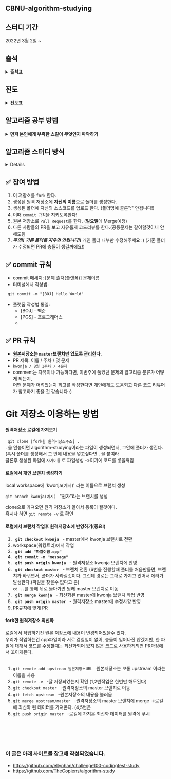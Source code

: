## CBNU-algorithm-studying
## 스터디 기간
2022년 3월 2일 ~

## 출석
<details markdown="1">
<summary><strong>출석표</strong></summary>

|이름|1주차|2주차|3주차|4주차|5주차|6주차|7주차|8주차|9주차|
|------|---|---|---|---|---|---|---|---|---|
|권성민|**O**|**O**|**O**|**x**|**O**|**O**|**O**|**O**|**O**|
|정종현|**O**|**O**|**x**|**O**|**O**|**O**|**O**|**O**|**O**|
|정재민|**O**|**O**|**O**|**O**|**O**|**O**|**O**|**O**|**O**|
|노민성|**O**|**O**|**O**|**O**|**O**|**O**|**O**|**O**|**O**|
|임상우|**O**|**O**|**O**|**O**|**O**|**O**|**O**|**O**|**O**|
|주시원|**x**|**O**|**x**|**x**|**O**|**O**|**O**|**O**|**x**|
|김정현|**x**|**O**|**O**|**O**|**O**|**O**|**O**|**x**|**O**|
|이인규|**O**|**O**|**O**|**O**|**O**|**O**|**O**|**O**|**O**|

|이름|10주차|11주차|12주차|13주차|14주차|15주차|16주차|17주차|18주차|
|------|---|---|---|---|---|---|---|---|---|
|권성민|**O**|**O**|**x**|**O**|**O**|**O**|**O**|**O**|**O**|
|정종현|**O**|**O**|**O**|**O**|**O**|**O**|**O**|**O**|**O**|
|정재민|**O**|**O**|**O**|**O**|**O**|**O**|**O**|**O**|**O**|
|노민성|**O**|**O**|**O**|**O**|**O**|**O**|**O**|**O**|**O**|
|임상우|**O**|**O**|**O**|**O**|**O**|**O**|**O**|**O**|**O**|
|주시원|**x**|**O**|**x**|**O**|**O**|**O**|**O**|**x**|**O**|
|김정현|**O**|**O**|**O**|**O**|**O**|**O**|**O**|**O**|**O**|
|이인규|**O**|**O**|**O**|**O**|**O**|**O**|**O**|**O**|**O**|

|이름|19주차|20주차|21주차|22주차|23주차|24주차|25주차|26주차|27주차|
|------|---|---|---|---|---|---|---|---|---|
|권성민|**O**|**O**|****|****|****|****|****|****|****|
|정종현|**O**|**O**|****|****|****|****|****|****|****|
|정재민|**x**|**O**|****|****|****|****|****|****|****|
|노민성|**O**|**O**|****|****|****|****|****|****|****|
|임상우|**x**|**O**|****|****|****|****|****|****|****|
|주시원|**O**|**x**|****|****|****|****|****|****|****|
|김정현|**O**|**O**|****|****|****|****|****|****|****|
|이인규|**O**|**O**|****|****|****|****|****|****|****|

</details>

## 진도
<details markdown="1">
<summary><strong>진도표</strong></summary><br>

 - **1주차**
    - 계획수립
    - 프로그래머스 스택/큐 프린터 https://programmers.co.kr/learn/courses/30/lessons/42587
 - **2주차** 재귀   
    - **1, 2, 3 더하기 https://www.acmicpc.net/problem/9095**
    - 1로 만들기 https://www.acmicpc.net/problem/1463
    - 부분수열의 합 https://www.acmicpc.net/problem/1182
    - 하노이 탑 이동 순서 https://www.acmicpc.net/problem/11729
    - 암호 만들기 https://www.acmicpc.net/problem/1759
  - **3주차** 그리디알고리즘
    - 동전 0 https://www.acmicpc.net/problem/11047
    - ATM https://www.acmicpc.net/problem/11399
    - **로프 https://www.acmicpc.net/problem/2217**
    - 회의실 배정 https://www.acmicpc.net/problem/1931
    - 강의실 배정 https://www.acmicpc.net/problem/11000
    - 수 묶기 https://www.acmicpc.net/problem/1744
  - **4주차** 연결리스트
    - 회전하는 큐 https://www.acmicpc.net/problem/1021
    - **요세푸스 문제 https://www.acmicpc.net/problem/1158**
    - 풍선 터뜨리기 https://www.acmicpc.net/problem/2346
    - 행운의 바퀴 https://www.acmicpc.net/problem/2840
    - 뱀 https://www.acmicpc.net/problem/3190
  - **5주차** 그래프
    - **DFS 와 BFS https://www.acmicpc.net/problem/1260**
    - 전쟁 - 전투 https://www.acmicpc.net/problem/1303
    - 숨바꼭질 https://www.acmicpc.net/problem/1697
    - 네트워크 연결 https://www.acmicpc.net/problem/1922
    - 타임머신 https://www.acmicpc.net/problem/11657
  - **6주차** 중간고사대비
  - **7주차** 중간고사대비
  - **8주차** 중간고사대비
  - **9주차** 완전탐색
     - **모든순열 https://www.acmicpc.net/problem/10974**
  - **10주차** 이진탐색
     - **나무자르기 https://www.acmicpc.net/problem/2805**
  - **11주차** DP
     - **가장 긴 감소하는 부분 순열https://www.acmicpc.net/problem/11722**
  - **12주차** 최대 힙
     - **최대 힙https://www.acmicpc.net/problem/11279**
  - **13주차** 프로그래머스-카카오블라인드채용
     - **신고 결과 받기https://programmers.co.kr/learn/courses/30/lessons/92334?language=cpp**
  - **14주차** 중간고사대비
  - **15주차** 중간고사대비
  - **16주차** 자체휴강?
  - **17주차** 프로그래머스-신규 아이디 추천
     - **https://school.programmers.co.kr/learn/courses/30/lessons/72410**
  - **18주차** 삼성기출문제
      - **연산자 끼워넣기 https://www.acmicpc.net/problem/14888**
  - **19주차** 삼성기출문제
      - **스타트와 링크 https://www.acmicpc.net/problem/14889**
  - **20주차** 삼성기출문제
      - **연구소 https://www.acmicpc.net/problem/14502**
 </details>
 
## 알고리즘 공부 방법
<details markdown="1">
<summary><strong>먼저 본인에게 부족한 스킬이 무엇인지 파악하기</strong></summary>

- **구현력**
  - 본인이 생각한 알고리즘을 그대로 소스코드로 구현하는 능력.
  - 프로그램 순서도, 사용할 변수나 함수의 데이터 타입 등을 올바르게 정하는 과정.
  - 이 스킬을 향상시키려면 **어떤 프로그램을 만들고자 하는지**를 명확히 해야한다.
  - 무엇을 입력받아 어디에 저장하고 어떤 과정을 거쳐 중간 결과로 무엇을 얻고 최종적으로 어떤 결과물을 출력하는지 순서도를 적은 후 데이터 타입 또는 자료구조에 저장할지 생각하는 연습을 하자.
- **문제해결능력**

  - 알고있는 알고리즘, 자료구조, 테크닉을 당면한 문제에 맞게 변형 적용하는 것
  - 문제를 창의적인 시각에서 접근해 해결하는 능력이 필요
  - 중위권에서 상위권으로 갈 때 발목잡는 스킬
  - 이 능력이 부족하면 **어떻게 접근해야 할지**, **막상 솔루션은 내가 아는 알고리즘,자료구조** 인 상황이 연출된다
  - 이 스킬을 향상시키려면 **양질의 문제를 풀기**, **이전에 본인이 접근한 다양한 방법**을 잘 정리 해두는 것이 좋다

- **배경지식**
  - 기초적인 프로그래밍 문법, 알고리즘, 자료구조, 선형대수나 확률 등 기본적인 수학적 지식 (가끔 하드웨어, OS 지식)
  - 이 능력이 부족하면 **솔루션을 열었을때 외계어**를 마주하게 된다.
- 정해진 시간내에 문제풀때 문제 이해시간/풀이 생각시간/코딩시간/디버깅시간을 기록하며 어떤 부분이 구체적으로 부족한지 인지해서 부족한 부분에 더 노력을 들이기로

## 알고리즘 문제 선정
 - 백준이나 프로그래머스 중 본인이 편한 사이트 선택
 - **백준**
   - 백준사이트에 **강의** 부분이 있는데, 거기에 있는 **알고리즘 종합 세트**에 있는 문제를 따라간다.
   - 위 문제를 다 풀면 **알고리즘 문제해결전략** 을 풀 예정이다.  <br>
      참고 사이트 : https://gmlwjd9405.github.io/2018/05/14/how-to-study-algorithms.html
 - **프로그래머스**
    - 본인 레벨에 맞는 문제 선정
    -  
</details>    

## 알고리즘 스터디 방식
<details markdown="1"><br>

 **매주 일요일 10시에 진행**
 
0. 매주 한문제씩 주어진다.
1. 공통 문제를 2시간이 넘지 않도록 문제를 푼다.(몇개의 문제를 풀던간에 일주일에 2시간만 투자하는 의미) <br>
2. 못풀겠는 문제의 경우, 검색을 통해 코드를 본다. 코드를 봐도 이해가 안되는경우, 포기한다.(너무 붙잡아 두면 시간만 잡아먹는다)  <br>
3. 자신이 풀었던 문제를 동아리원에게 설명(사용 알고리즘을 대략적으로 설명)<br>
4. 질문이 있다면 다같이 해결해 보려고 노력(여러 견해를 알수 있음) 하나의 알고리즘을 푸는 **많은 방법**에 대해서 아는것은 도움이 많이된다. <br>
5. 자신이 푼 문제를 PR한다.
6. 본인이 더 풀고 싶다면 더 풀어서 PR한다.
</details> 

## ✅ 참여 방법
1. 이 저장소를 `fork` 한다.
2. 생성된 원격 저장소에 **자신의 이름**으로 폴더를 생성한다.
3. 생성된 폴더에 자신의 소스코드를 업로드 한다. (폴더명에 콜론":" 안됩니다!)
4. 이때 `commit 규칙`을 지키도록한다!
5. 원본 저장소로 `Pull Request`를 한다. (**일요일**에 Merge예정)
6. 다른 사람들의 PR을 보고 자유롭게 코드리뷰를 한다.(공통문제는 같이할것이니 안해도됨
7. ***주의!! 기존 폴더를 지우면 안됩니다!!*** 개인 폴더 내부만 수정해주세요 :)  (기존 폴더가 수정되면 PR에 충돌이 생길꺼에요!)

## ✅ commit 규칙
- commit 메세지: [문제 출처(플랫폼)] 문제이름
- 터미널에서 작성법: 
```
 git commit -m "[BOJ] Hello World"
```
- 플랫폼 작성법 통일: 
  * [BOJ] - 백준 
  * [PGS] - 프로그래머스
  * 
## ✅ PR 규칙
- **원본저장소는 `master`브랜치만 있도록 관리한다.**<br>
- PR 제목: 이름 / 주차 / 몇 문제
-  ```kwonja / 8월 1주차 / 4문제 ```
-  comment는 자유이나 가능하다면, 이번주에 풀었던 문제의 알고리즘 분류가 어떻게 되는지, <br> 어떤 문제가 어려웠는지 회고를 작성한다면 개인에게도 도움되고 다른 코드 리뷰어가 참고하기 좋을 것 같습니다 :)


# Git 저장소 이용하는 방법

#### 원격저장소 로컬에 가져오기

<code> git clone [fork한 원격저장소주소] .</code>     
. 을 안붙이면 algorithm-studying이라는 파일이 생성되면서, 그안에 폴더가 생긴다.(혹시 폴더를 생성해서 그 안에 내용을 넣고싶다면 . 을 붙여라<br>
클론후 생성된 파일에 `자기이름` 로 파일생성   ->여기에 코드를 넣을꺼임

#### 로컬에서 개인 브랜치 생성하기

local workspace에 'kwonja(예시)' 라는 이름으로 브랜치 생성<br>
<code> git branch kwonja(예시) </code> "권자"라는 브랜치를 생성

clone으로 가져오면 원격 저장소가 알아서 등록이 될것이다.<br> 
혹시나 하면 <code>git remote -v</code> 로 확인
#### 로컬에서 브랜치 작업후 원격저장소에 반영하기(중요!)
1. <code> **git checkout kwonja** </code> - master에서 kwonja 브랜치로 전환
2. workspace(워킹트리)에서 작업
3. <code> **git add "파일이름.cpp"**</code>
4. <code> **git commit -m "message"**</code>
5. <code> **git push origin kwonja** </code> - 원격저장소 kwonja 브랜치에 반영
6. <code> **git checkout master** </code> - 브랜치 전환
 (6번을 진행할때 폴더를 처음만들면, 브랜치가 바뀌면서, 폴더가 사라질것이다. 그런데 경로는 그대로 가지고 있어서 에러가 발생한다.(파일을 찾을수 없다고 뜸)<br>
 <code>cd ..</code>를 통해 뒤로 돌아가면 원래 master 브랜치로 이동
7. <code> **git merge kwonja** </code> - 최신화된 master에 kwonja 브랜치 작업 반영
8. <code> **git push origin master** </code> - 원격저장소 master에 수정사항 반영
9. PR규칙에 맞게 PR

#### fork한 원격저장소 최신화

로컬에서 작업하기전 원본 저장소에 내용이 변경되어있을수 있다.<br>
우리가 작업하는건 cpp파일이라 서로 겹칠일이 없어, 충돌이 일어나진 않겠지만, 한 파일에 대해서 코드를 수정할때는 최신화되어 있지 않은 코드로 사용하게되면 PR과정에서 꼬이게된다.
<br>
<br>
1. <code>git remote add upstream 원본저장소URL </code> 원본저장소는 보통 upstream 이라는 이름을 사용
2. <code>git remote -v </code>   -잘 저장되었는지 확인 (1,2번작업은 한번만 해도된다)
3. <code>git checkout master </code>   -원격저장소의 master 브랜치로 이동
4. <code>git fetch upstream </code> -원본저장소의 내용을 불러옴
5. <code>git merge upstream/master </code>  -원격저장소의 master 브랜치에 merge ->로컬에 최신화 된 데이터를 가져온다. (4,5번은 
6. <code>git push origin master </code> -로컬에 가져온 최신화 데이터를 원격에 푸시
## <br><br>

### 이 글은 아래 사이트를 참고해 작성되었습니다.

- https://github.com/ellynhan/challenge100-codingtest-study
- https://github.com/TheCopiens/algorithm-study
